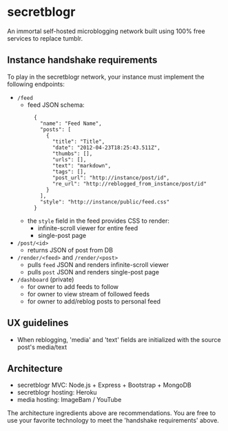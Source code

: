 # secretblogr

An immortal self-hosted microblogging network built using 100% free services to replace tumblr.

## Instance handshake requirements
To play in the secretblogr network, your instance must implement the following endpoints:
  - `/feed`
    - feed JSON schema:
      ```
        {
          "name": "Feed Name",
          "posts": [
            {
              "title": "Title",
              "date": "2012-04-23T18:25:43.511Z",
              "thumbs": [],
              "urls": [],
              "text": "markdown",
              "tags": [],
              "post_url": "http://instance/post/id",
              "re_url": "http://reblogged_from_instance/post/id"
            }
          ],
          "style": "http://instance/public/feed.css"
        }
      ```
    - the `style` field in the feed provides CSS to render:
      - infinite-scroll viewer for entire feed
      - single-post page
  - `/post/<id>`
    - returns JSON of post from DB
  - `/render/<feed>` and `/render/<post>`
    - pulls `feed` JSON and renders infinite-scroll viewer
    - pulls `post` JSON and renders single-post page
  - `/dashboard` (private)
    - for owner to add feeds to follow
    - for owner to view stream of followed feeds
    - for owner to add/reblog posts to personal feed

## UX guidelines
  - When reblogging, 'media' and 'text' fields are initialized with the source post's media/text

## Architecture
  - secretblogr MVC: Node.js + Express + Bootstrap + MongoDB
  - secretblogr hosting: Heroku
  - media hosting: ImageBam / YouTube

The architecture ingredients above are recommendations. You are free to use your favorite technology to meet the 'handshake requirements' above.
